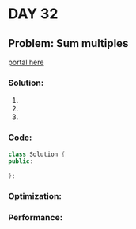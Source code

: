 # DAY 32
## Problem: Sum multiples

[portal here](https://leetcode.cn/problems/sum-multiples/description/)

###  Solution:

1. 
2. 
3. 

### Code:
```c++
class Solution {
public:

};
```

### Optimization:

### Performance: